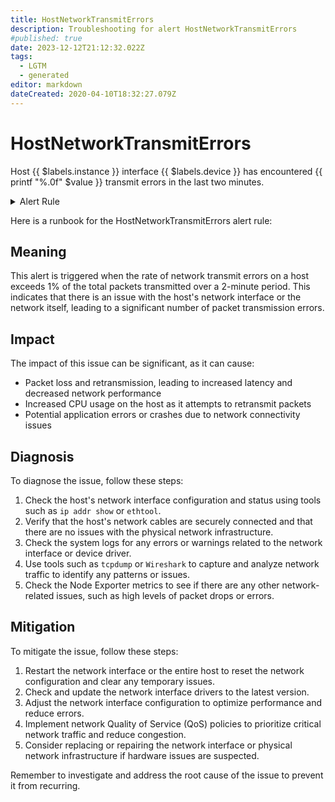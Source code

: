 ```yaml
---
title: HostNetworkTransmitErrors
description: Troubleshooting for alert HostNetworkTransmitErrors
#published: true
date: 2023-12-12T21:12:32.022Z
tags: 
  - LGTM
  - generated
editor: markdown
dateCreated: 2020-04-10T18:32:27.079Z
---
```


# HostNetworkTransmitErrors

Host {{ $labels.instance }} interface {{ $labels.device }} has encountered {{ printf "%.0f" $value }} transmit errors in the last two minutes.

<details>
  <summary>Alert Rule</summary>

{{% rule "host-and-hardware/node-exporter.yml" "HostNetworkTransmitErrors" %}}

{{% comment %}}

```yaml
alert: HostNetworkTransmitErrors
expr: (rate(node_network_transmit_errs_total[2m]) / rate(node_network_transmit_packets_total[2m]) > 0.01) * on(instance) group_left (nodename) node_uname_info{nodename=~".+"}
for: 2m
labels:
    severity: warning
annotations:
    summary: Host Network Transmit Errors (instance {{ $labels.instance }})
    description: |-
        Host {{ $labels.instance }} interface {{ $labels.device }} has encountered {{ printf "%.0f" $value }} transmit errors in the last two minutes.
          VALUE = {{ $value }}
          LABELS = {{ $labels }}
    runbook: https://github.com/srerun/prometheus-alerts/blob/main/content/runbooks/node-exporter/HostNetworkTransmitErrors.md

```

{{% /comment %}}

</details>


Here is a runbook for the HostNetworkTransmitErrors alert rule:

## Meaning

This alert is triggered when the rate of network transmit errors on a host exceeds 1% of the total packets transmitted over a 2-minute period. This indicates that there is an issue with the host's network interface or the network itself, leading to a significant number of packet transmission errors.

## Impact

The impact of this issue can be significant, as it can cause:

* Packet loss and retransmission, leading to increased latency and decreased network performance
* Increased CPU usage on the host as it attempts to retransmit packets
* Potential application errors or crashes due to network connectivity issues

## Diagnosis

To diagnose the issue, follow these steps:

1. Check the host's network interface configuration and status using tools such as `ip addr show` or `ethtool`.
2. Verify that the host's network cables are securely connected and that there are no issues with the physical network infrastructure.
3. Check the system logs for any errors or warnings related to the network interface or device driver.
4. Use tools such as `tcpdump` or `Wireshark` to capture and analyze network traffic to identify any patterns or issues.
5. Check the Node Exporter metrics to see if there are any other network-related issues, such as high levels of packet drops or errors.

## Mitigation

To mitigate the issue, follow these steps:

1. Restart the network interface or the entire host to reset the network configuration and clear any temporary issues.
2. Check and update the network interface drivers to the latest version.
3. Adjust the network interface configuration to optimize performance and reduce errors.
4. Implement network Quality of Service (QoS) policies to prioritize critical network traffic and reduce congestion.
5. Consider replacing or repairing the network interface or physical network infrastructure if hardware issues are suspected.

Remember to investigate and address the root cause of the issue to prevent it from recurring.